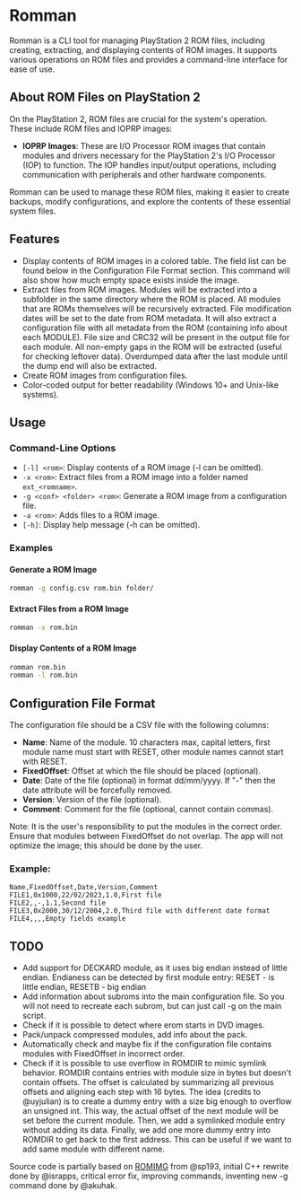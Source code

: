 # Romman

Romman is a CLI tool for managing PlayStation 2 ROM files, including creating, extracting, and displaying contents of ROM images. It supports various operations on ROM files and provides a command-line interface for ease of use.

## About ROM Files on PlayStation 2

On the PlayStation 2, ROM files are crucial for the system's operation. These include ROM files and IOPRP images:

* **IOPRP Images**: These are I/O Processor ROM images that contain modules and drivers necessary for the PlayStation 2's I/O Processor (IOP) to function. The IOP handles input/output operations, including communication with peripherals and other hardware components.

Romman can be used to manage these ROM files, making it easier to create backups, modify configurations, and explore the contents of these essential system files.

## Features

* Display contents of ROM images in a colored table. The field list can be found below in the Configuration File Format section. This command will also show how much empty space exists inside the image.
* Extract files from ROM images. Modules will be extracted into a subfolder in the same directory where the ROM is placed. All modules that are ROMs themselves will be recursively extracted. File modification dates will be set to the date from ROM metadata. It will also extract a configuration file with all metadata from the ROM (containing info about each MODULE). File size and CRC32 will be present in the output file for each module. All non-empty gaps in the ROM will be extracted (useful for checking leftover data). Overdumped data after the last module until the dump end will also be extracted.
* Create ROM images from configuration files.
* Color-coded output for better readability (Windows 10+ and Unix-like systems).

## Usage

### Command-Line Options

* `[-l] <rom>`: Display contents of a ROM image (-l can be omitted).
* `-x <rom>`: Extract files from a ROM image into a folder named `ext_<romname>`.
* `-g <conf> <folder> <rom>`: Generate a ROM image from a configuration file.
* `-a <rom>`: Adds files to a ROM image.
* `[-h]`: Display help message (-h can be omitted).

### Examples

#### Generate a ROM Image

```sh
romman -g config.csv rom.bin folder/
```

#### Extract Files from a ROM Image

```sh
romman -x rom.bin
```

#### Display Contents of a ROM Image

```sh
romman rom.bin
romman -l rom.bin
```

## Configuration File Format

The configuration file should be a CSV file with the following columns:

* **Name**: Name of the module. 10 characters max, capital letters, first module name must start with RESET, other module names cannot start with RESET.
* **FixedOffset**: Offset at which the file should be placed (optional).
* **Date**: Date of the file (optional) in format dd/mm/yyyy. If "-" then the date attribute will be forcefully removed.
* **Version**: Version of the file (optional).
* **Comment**: Comment for the file (optional, cannot contain commas).

Note: It is the user's responsibility to put the modules in the correct order. Ensure that modules between FixedOffset do not overlap. The app will not optimize the image; this should be done by the user.

### Example:

```csv
Name,FixedOffset,Date,Version,Comment
FILE1,0x1000,22/02/2023,1.0,First file
FILE2,,-,1.1,Second file
FILE3,0x2000,30/12/2004,2.0,Third file with different date format
FILE4,,,,Empty fields example
```

## TODO

* Add support for DECKARD module, as it uses big endian instead of little endian. Endianess can be detected by first module entry: RESET - is little endian, RESETB - big endian
* Add information about subroms into the main configuration file. So you will not need to recreate each subrom, but can just call -g on the main script.
* Check if it is possible to detect where erom starts in DVD images.
* Pack/unpack compressed modules, add info about the pack.
* Automatically check and maybe fix if the configuration file contains modules with FixedOffset in incorrect order.
* Check if it is possible to use overflow in ROMDIR to mimic symlink behavior. ROMDIR contains entries with module size in bytes but doesn't contain offsets. The offset is calculated by summarizing all previous offsets and aligning each step with 16 bytes. The idea (credits to @uyjulian) is to create a dummy entry with a size big enough to overflow an unsigned int. This way, the actual offset of the next module will be set before the current module. Then, we add a symlinked module entry without adding its data. Finally, we add one more dummy entry into ROMDIR to get back to the first address. This can be useful if we want to add same module with different name.

Source code is partially based on [ROMIMG](https://sites.google.com/view/ysai187/home/projects/romimg) from @sp193, initial C++ rewrite done by @israpps, critical error fix, improving commands, inventing new -g command done by @akuhak.
